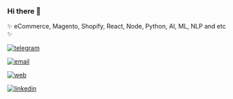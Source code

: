 ### Hi there 👋

✨ eCommerce, Magento, Shopify, React, Node, Python, AI, ML, NLP and etc ✨

[![telegram](https://img.shields.io/badge/@vladimir_savrov%20-black?&style=for-the-badge&logo=telegram&logoColor=white)](https://t.me/vladimir_savrov)

[![email](https://img.shields.io/badge/i@sava.team%20-black?&style=for-the-badge&logo=gmail&logoColor=white)](mailto:i@sava.team)

[![web](https://img.shields.io/badge/sava.team%20-black?&style=for-the-badge&logo=firefox&logoColor=white)](https://sava.team)

[![linkedin](https://img.shields.io/badge/linkedin%20-%230077B5.svg?&style=for-the-badge&logo=linkedin&logoColor=white)](https://www.linkedin.com/in/vladimir-savrov)
